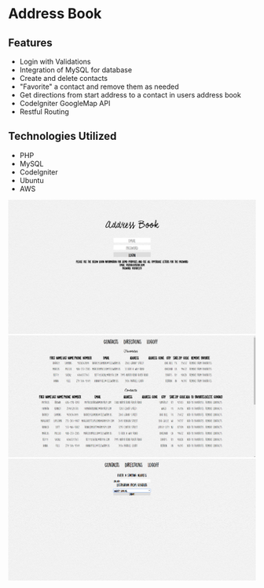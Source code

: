 # Address Book 
## Features
* Login with Validations
* Integration of MySQL for database
* Create and delete contacts
* "Favorite" a contact and remove them as needed
* Get directions from start address to a contact in users address book
* CodeIgniter GoogleMap API
* Restful Routing

## Technologies Utilized
* PHP
* MySQL
* CodeIgniter
* Ubuntu
* AWS

![login](login.PNG)
![maing_page](main_page.PNG)
![directions](directions.PNG)


